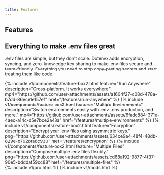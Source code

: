 ```yaml
---
title: Features
---
```


<section class="w-full max-w-5xl mx-auto px-6 mt-10">
  <h1 class="text-center font-bold tracking-tight leading-none text-zinc-950 dark:text-zinc-50 text-2xl py-1">Features</h1>
  <h2 class="my-5 text-center text-5xl sm:text-6xl md:text-7xl lg:text-8xl font-bold tracking-tight leading-none text-zinc-950 dark:text-[#ECD53F]">Everything to make .env files great</h2>
  <p class="mx-auto mt-3 max-w-3xl text-center text-md md:text-lg text-zinc-600 leading-2 mb-6"><span class="btick">.env</span> files are simple, but they don't scale. Dotenvx adds encryption, syncing, and zero-knowledge key sharing to make <span class="btick">.env</span> files secure and team-friendly. Everything you need to stop copy-pasting secrets and start treating them like code.</p>
  <div class="grid grid-cols-1 sm:grid-cols-2 md:grid-cols-3 gap-3">
    {% include v1/components/feature-box2.html feature="Run Anywhere" description="Cross-platform. It works everywhere." mp4="https://github.com/user-attachments/assets/a1604f27-c08d-478a-b7dd-86ece1e157ef" href="/features/run-anywhere" %}
    {% include v1/components/feature-box2.html feature="Multiple Environments" description="Switch environments easily with .env, .env.production, and more." mp4="https://github.com/user-attachments/assets/6fadc884-371e-4aec-a14c-d5e7bce2a48a" href="/features/multiple-environments" %}
    {% include v1/components/feature-box2.html feature="Encryption" description="Encrypt your .env files using asymmetric keys." png="https://github.com/user-attachments/assets/634ce9a4-48f4-48db-829e-b792bfa8c930" href="/features/encryption" %}
    {% include v1/components/feature-box2.html feature="Multiple Files" description="Compose multiple .env files flexibly." png="https://github.com/user-attachments/assets/cd68a192-9877-4f37-90e5-bdddaf59cc88" href="/features/multiple-files" %}
  </div>
</section>
{% include v1/pro.html %}
{% include v1/mods.html %}
